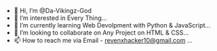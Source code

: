 - 👋 Hi, I’m @Da-Vikingz-God
- 👀 I’m interested in Every Thing...
- 🌱 I’m currently learning Web Devolpment with Python & JavaScript...
- 💞️ I’m looking to collaborate on Any Project on HTML & CSS...
- 📫 How to reach me via Email - revenxhacker10@gmail.com ...

<!---
Da-Vikingz-God/Da-Vikingz-God is a ✨ special ✨ repository because its `README.md` (this file) appears on your GitHub profile.
You can click the Preview link to take a look at your changes.
--->
